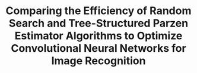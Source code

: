 ---
title: "Comparing the Efficiency of Random Search and Tree-Structured Parzen Estimator Algorithms to Optimize Convolutional Neural Networks for Image Recognition"
excerpt: ""
collection: projects
codeurl: "https://github.com/itsuncheng/hyperparameter_optimization"
description: "This research work dives into comparsion of two algorithms in optimizing hyperparameters for the most popular kind of neural networks, CNNs. I completed this research individually with the help of my school advisor as a requirement for the IB Extended Essay. The focus of the work is to see which algorithm performs better in what kind of scenarios since each set of hyperparameter configuration can potentially impact the performance of the image classification model. Majority of the research is implemented using Keras. "
---